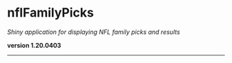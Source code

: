 # nflFamilyPicks

*Shiny application for displaying NFL family picks and results*

**version 1.20.0403**

----------
